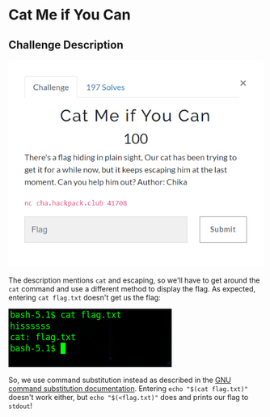 # Cat Me if You Can

## Challenge Description

![](https://github.com/mt3636/HackPack-CTF-2023/blob/main/Cat%20Me%20if%20You%20Can/images/challengedescription.png)

The description mentions `cat` and escaping, so we'll have to get around the `cat` command and use a different method to display the flag. As expected, entering `cat flag.txt` doesn't get us the flag: 

![](https://github.com/mt3636/HackPack-CTF-2023/blob/main/Cat%20Me%20if%20You%20Can/images/catdoesntwork.png)

So, we use command substitution instead as described in the [GNU command substitution documentation](https://www.gnu.org/software/bash/manual/html_node/Command-Substitution.html). Entering `echo "$(cat flag.txt)"` doesn't work either, but `echo "$(<flag.txt)"` does and prints our flag to `stdout`!

